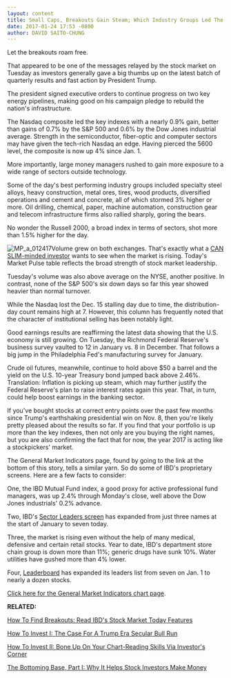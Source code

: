 ```yaml
---
layout: content
title: Small Caps, Breakouts Gain Steam; Which Industry Groups Led The Charge?
date: 2017-01-24 17:53 -0800
author: DAVID SAITO-CHUNG
---
```









Let the breakouts roam free.


That appeared to be one of the messages relayed by the stock market on Tuesday as investors generally gave a big thumbs up on the latest batch of quarterly results and fast action by President Trump.


The president signed executive orders to continue progress on two key energy pipelines, making good on his campaign pledge to rebuild the nation's infrastructure.


The Nasdaq composite led the key indexes with a nearly 0.9% gain, better than gains of 0.7% by the S&P 500 and 0.6% by the Dow Jones industrial average. Strength in the semiconductor, fiber-optic and computer sectors may have given the tech-rich Nasdaq an edge. Having pierced the 5600 level, the composite is now up 4% since Jan. 1.


More importantly, large money managers rushed to gain more exposure to a wide range of sectors outside technology.


Some of the day's best performing industry groups included specialty steel alloys, heavy construction, metal ores, tires, wood products, diversified operations and cement and concrete, all of which stormed 3% higher or more. Oil drilling, chemical, paper, machine automation, construction gear and telecom infrastructure firms also rallied sharply, goring the bears.


No wonder the Russell 2000, a broad index in terms of sectors, shot more than 1.5% higher for the day.


![MP_a_012417](https://www.investors.com/wp-content/uploads/2017/01/MP_a_012417-163x300.png)Volume grew on both exchanges. That's exactly what a [CAN SLIM-minded investor](https://www.investors.com/ibd-university/can-slim/) wants to see when the market is rising. Today's Market Pulse table reflects the broad strength of stock market leadership.


Tuesday's volume was also above average on the NYSE, another positive. In contrast, none of the S&P 500's six down days so far this year showed heavier than normal turnover.


While the Nasdaq lost the Dec. 15 stalling day due to time, the distribution-day count remains high at 7. However, this column has frequently noted that the character of institutional selling has been notably light.


Good earnings results are reaffirming the latest data showing that the U.S. economy is still growing. On Tuesday, the Richmond Federal Reserve's business survey vaulted to 12 in January vs. 8 in December. That follows a big jump in the Philadelphia Fed's manufacturing survey for January.


Crude oil futures, meanwhile, continue to hold above $50 a barrel and the yield on the U.S. 10-year Treasury bond jumped back above 2.46%. Translation: Inflation is picking up steam, which may further justify the Federal Reserve's plan to raise interest rates again this year. That, in turn, could help boost earnings in the banking sector.


If you've bought stocks at correct entry points over the past few months since Trump's earthshaking presidential win on Nov. 8, then you're likely pretty pleased about the results so far. If you find that your portfolio is up more than the key indexes, then not only are you buying the right names, but you are also confirming the fact that for now, the year 2017 is acting like a stockpickers' market.


The General Market Indicators page, found by going to the link at the bottom of this story, tells a similar yarn. So do some of IBD's proprietary screens. Here are a few facts to consider:


One, the IBD Mutual Fund index, a good proxy for active professional fund managers, was up 2.4% through Monday's close, well above the Dow Jones industrials' 0.2% advance.


Two, IBD's [Sector Leaders screen](http://research.investors.com/stock-lists/sector-leaders) has expanded from just three names at the start of January to seven today.


Three, the market is rising even without the help of many medical, defensive and certain retail stocks. Year to date, IBD's department store chain group is down more than 11%; generic drugs have sunk 10%. Water utilities have gushed more than 4% lower.


Four, [Leaderboard](https://leaderboard.investors.com/leaderboard/leaders/default.aspx) has expanded its leaders list from seven on Jan. 1 to nearly a dozen stocks.


[Click here for the General Market Indicators chart page](https://www.investors.com/wp-content/uploads/2017/01/IBD2401152604GMI.pdf).


**RELATED:**


[How To Find Breakouts: Read IBD's Stock Market Today Features](https://www.investors.com/category/market-trend/stock-market-today/)


[How To Invest I: The Case For A Trump Era Secular Bull Run](https://www.investors.com/news/trump-win-stocks-rise-new-bull-market/)


[How To Invest II: Bone Up On Your Chart-Reading Skills Via Investor's Corner](https://www.investors.com/category/how-to-invest/investors-corner/)


[The Bottoming Base, Part I: Why It Helps Stock Investors Make Money](https://www.investors.com/how-to-invest/investors-corner/investing-after-a-market-deep-freeze-how-to-spot-the-bottoming-base/)




